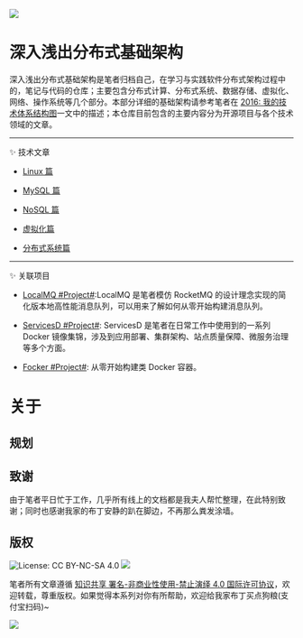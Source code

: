 ![](https://raw.githubusercontent.com/cncf/landscape/master/landscape/CloudNativeLandscape_latest.jpg)

# 深入浅出分布式基础架构

深入浅出分布式基础架构是笔者归档自己，在学习与实践软件分布式架构过程中的，笔记与代码的仓库；主要包含分布式计算、分布式系统、数据存储、虚拟化、网络、操作系统等几个部分。本部分详细的基础架构请参考笔者在 [2016: 我的技术体系结构图](https://github.com/wxyyxc1992/Awesome-Coder/blob/master/Knowledge-Graph/2016-Knowledge-Graph.md)一文中的描述；本仓库目前包含的主要内容分为开源项目与各个技术领域的文章。

---

✨ 技术文章

- [Linux 篇](./Linux)

- [MySQL 篇](./MySQL)

- [NoSQL 篇](./NoSQL)

- [虚拟化篇](./Virtualization)

- [分布式系统篇](./DistributedSystem)

---

✨ 关联项目

- [LocalMQ #Project#](https://github.com/wxyyxc1992/InfraS-Lab/tree/master/LocalMQ):LocalMQ 是笔者模仿 RocketMQ 的设计理念实现的简化版本地高性能消息队列，可以用来了解如何从零开始构建消息队列。

- [ServicesD #Project#](https://github.com/wxyyxc1992/T-Arsenal/tree/master/ServicesD): ServicesD 是笔者在日常工作中使用到的一系列 Docker 镜像集锦，涉及到应用部署、集群架构、站点质量保障、微服务治理等多个方面。

* [Focker #Project#](https://github.com/wxyyxc1992/InfraS-Lab/tree/master/Focker): 从零开始构建类 Docker 容器。

# 关于

## 规划

## 致谢

由于笔者平日忙于工作，几乎所有线上的文档都是我夫人帮忙整理，在此特别致谢；同时也感谢我家的布丁安静的趴在脚边，不再那么粪发涂墙。

## 版权

![License: CC BY-NC-SA 4.0](https://img.shields.io/badge/License-CC%20BY--NC--SA%204.0-lightgrey.svg)
![](https://parg.co/bDm)

笔者所有文章遵循 [知识共享 署名-非商业性使用-禁止演绎 4.0 国际许可协议](https://creativecommons.org/licenses/by-nc-nd/4.0/deed.zh)，欢迎转载，尊重版权。如果觉得本系列对你有所帮助，欢迎给我家布丁买点狗粮(支付宝扫码)~

![](https://github.com/wxyyxc1992/OSS/blob/master/2017/8/1/Buding.jpg?raw=true)
